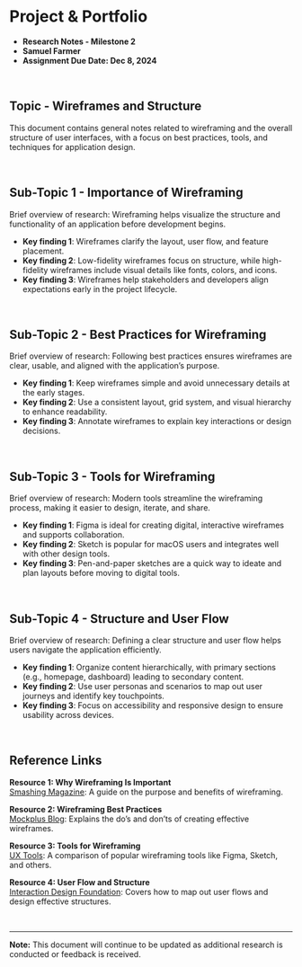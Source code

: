 # Project & Portfolio

- **Research Notes - Milestone 2**
- **Samuel Farmer**
- **Assignment Due Date: Dec 8, 2024**

<br>

## Topic - Wireframes and Structure

This document contains general notes related to wireframing and the overall structure of user interfaces, with a focus on best practices, tools, and techniques for application design.

<br>

## Sub-Topic 1 - Importance of Wireframing

Brief overview of research: Wireframing helps visualize the structure and functionality of an application before development begins.

- **Key finding 1**: Wireframes clarify the layout, user flow, and feature placement.
- **Key finding 2**: Low-fidelity wireframes focus on structure, while high-fidelity wireframes include visual details like fonts, colors, and icons.
- **Key finding 3**: Wireframes help stakeholders and developers align expectations early in the project lifecycle.

<br>

## Sub-Topic 2 - Best Practices for Wireframing

Brief overview of research: Following best practices ensures wireframes are clear, usable, and aligned with the application’s purpose.

- **Key finding 1**: Keep wireframes simple and avoid unnecessary details at the early stages.
- **Key finding 2**: Use a consistent layout, grid system, and visual hierarchy to enhance readability.
- **Key finding 3**: Annotate wireframes to explain key interactions or design decisions.

<br>

## Sub-Topic 3 - Tools for Wireframing

Brief overview of research: Modern tools streamline the wireframing process, making it easier to design, iterate, and share.

- **Key finding 1**: Figma is ideal for creating digital, interactive wireframes and supports collaboration.
- **Key finding 2**: Sketch is popular for macOS users and integrates well with other design tools.
- **Key finding 3**: Pen-and-paper sketches are a quick way to ideate and plan layouts before moving to digital tools.

<br>

## Sub-Topic 4 - Structure and User Flow

Brief overview of research: Defining a clear structure and user flow helps users navigate the application efficiently.

- **Key finding 1**: Organize content hierarchically, with primary sections (e.g., homepage, dashboard) leading to secondary content.
- **Key finding 2**: Use user personas and scenarios to map out user journeys and identify key touchpoints.
- **Key finding 3**: Focus on accessibility and responsive design to ensure usability across devices.

<br>

## Reference Links

**Resource 1: Why Wireframing Is Important**  
[Smashing Magazine](https://www.smashingmagazine.com/2018/06/guide-wireframing-user-experience/): A guide on the purpose and benefits of wireframing.

**Resource 2: Wireframing Best Practices**  
[Mockplus Blog](https://www.mockplus.com/blog/post/wireframe-best-practices): Explains the do’s and don’ts of creating effective wireframes.

**Resource 3: Tools for Wireframing**  
[UX Tools](https://uxtools.co/tools/wireframing): A comparison of popular wireframing tools like Figma, Sketch, and others.

**Resource 4: User Flow and Structure**  
[Interaction Design Foundation](https://www.interaction-design.org/literature/topics/user-flow): Covers how to map out user flows and design effective structures.

<br>

---

**Note:** This document will continue to be updated as additional research is conducted or feedback is received.
